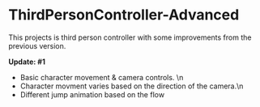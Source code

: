 # ThirdPersonController-Advanced
This projects is third person controller with some improvements from the previous version.

<b>Update: #1 </b>
  * Basic character movement & camera controls. \n
  * Character movment varies based on the direction of the camera.\n
  * Different jump animation based on the flow
